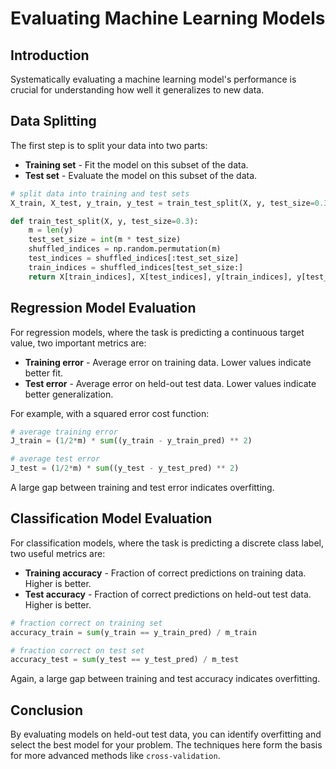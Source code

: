 # Evaluating Machine Learning Models

## Introduction
Systematically evaluating a machine learning model's performance is crucial for understanding how well it generalizes to new data.

## Data Splitting
The first step is to split your data into two parts:

- **Training set** - Fit the model on this subset of the data.
- **Test set** - Evaluate the model on this subset of the data.

```python
# split data into training and test sets
X_train, X_test, y_train, y_test = train_test_split(X, y, test_size=0.3)

def train_test_split(X, y, test_size=0.3):
    m = len(y)
    test_set_size = int(m * test_size)
    shuffled_indices = np.random.permutation(m)
    test_indices = shuffled_indices[:test_set_size]
    train_indices = shuffled_indices[test_set_size:]
    return X[train_indices], X[test_indices], y[train_indices], y[test_indices]
```

## Regression Model Evaluation
For regression models, where the task is predicting a continuous target value, two important metrics are:

- **Training error** - Average error on training data. Lower values indicate better fit.
- **Test error** - Average error on held-out test data. Lower values indicate better generalization.

For example, with a squared error cost function:

```python
# average training error
J_train = (1/2*m) * sum((y_train - y_train_pred) ** 2)

# average test error
J_test = (1/2*m) * sum((y_test - y_test_pred) ** 2)
```

A large gap between training and test error indicates overfitting.

## Classification Model Evaluation
For classification models, where the task is predicting a discrete class label, two useful metrics are:

- **Training accuracy** - Fraction of correct predictions on training data. Higher is better.
- **Test accuracy** - Fraction of correct predictions on held-out test data. Higher is better.

```python
# fraction correct on training set
accuracy_train = sum(y_train == y_train_pred) / m_train

# fraction correct on test set
accuracy_test = sum(y_test == y_test_pred) / m_test
```

Again, a large gap between training and test accuracy indicates overfitting.

## Conclusion
By evaluating models on held-out test data, you can identify overfitting and select the best model for your problem. The techniques here form the basis for more advanced methods like `cross-validation`.